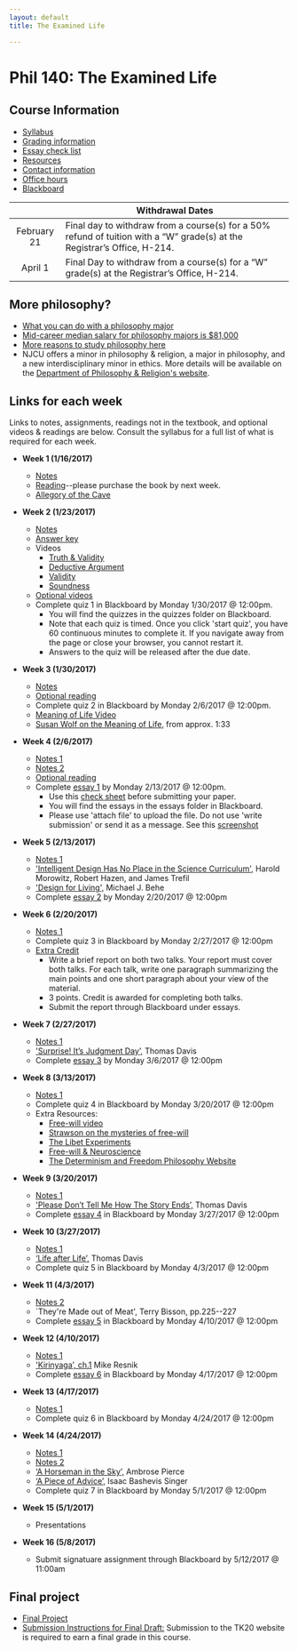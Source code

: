 ```yaml
---
layout: default
title: The Examined Life

---
```


# Phil 140: The Examined Life


## Course Information
+ [Syllabus](Syllabus.pdf)
+ [Grading information](/Teaching/Grading/)
+ [Essay check list](/Teaching/Check)
+ [Resources](/Teaching/Resources/)
+ [Contact information](/Contact)
+ [Office hours](/Contact/Office)
+ [Blackboard](http://blackboard.njcu.edu) 

|         |  Withdrawal Dates   | 
| :-------------: | ------------- | 
| February 21 | Final day to withdraw from a course(s) for a 50% refund of tuition with a “W” grade(s) at the Registrar’s Office, H-214. |
| April 1  | Final Day to withdraw from a course(s) for a “W” grade(s) at the Registrar’s Office, H-214.|


## More philosophy? 

+ [What you can do with a philosophy major](http://whatcanidowiththismajor.com/major/philosophy/)
+ [Mid-career median salary for philosophy majors is $81,000](http://online.wsj.com/public/resources/documents/info-Degrees_that_Pay_you_Back-sort.html)
+ [More reasons to study philosophy here](http://www.njcu.edu/philosophyreligion/why-philosophy)
+ NJCU offers a minor in philosophy & religion, a major in philosophy, and a new interdisciplinary minor in ethics. More details will be available on the [Department of Philosophy & Religion's website](http://www.njcu.edu/department/philosophy-religion).



## Links for each week

Links to notes, assignments, readings not in the textbook, and optional videos & readings are below. Consult the syllabus for a full list of what is required for each week.


+ **Week 1 (1/16/2017)**
	+ [Notes](Intro/Notes/)
	+ [Reading](/Teaching/Examined/Intro/ch1.pdf)--please purchase the book by next week.
	+ [Allegory of the Cave](https://www.youtube.com/watch?v=h55X9LJTAg4)


+ **Week 2 (1/23/2017)**
	+ [Notes](CT/Handout)
	+ [Answer key](CT/Answers) 
	+ Videos
		+ [Truth & Validity](http://www.wi-phi.com/video/truth-and-validity)
		+ [Deductive Argument](http://www.wi-phi.com/video/deductive-arguments)
		+ [Validity](http://www.wi-phi.com/video/validity)
		+ [Soundness](http://www.wi-phi.com/video/soundness)
	+ [Optional videos](http://www.wi-phi.com/videos/Critical-Thinking?page=1)
	+ Complete quiz 1 in Blackboard by Monday 1/30/2017 @ 12:00pm. 
		+ You will find the quizzes in the quizzes folder on Blackboard.
		+ Note that each quiz is timed. Once you click 'start quiz', you have 60 continuous minutes to complete it. If you navigate away from the page or close your browser, you cannot restart it. 
		+ Answers to the quiz will be released after the due date. 
	
+ **Week 3 (1/30/2017)**	
	+ [Notes](Meaning/Handout)
	+ [Optional reading](Meaning/Confession.pdf)
	+ Complete quiz 2 in Blackboard by Monday 2/6/2017 @ 12:00pm. 
	+ [Meaning of Life Video](https://www.youtube.com/watch?v=Ebt0X5ybm9Y&list=PLHSC9mjpRe4rGkvRaVAfkZ-rIrkHtfGVP)
	+ [Susan Wolf on the Meaning of Life](https://www.youtube.com/watch?v=8CfvMaaTp6I), from approx. 1:33
	
+ **Week 4 (2/6/2017)**
	+ [Notes 1](Meaning/Handout2)
	+ [Notes 2](Meaning/Handout3)	
	+ [Optional reading](Meaning/Confession.pdf)
	+ Complete [essay 1](Meaning/SW1) by Monday 2/13/2017 @ 12:00pm. 
		+ Use this [check sheet](/Teaching/Check) before submitting your paper. 
		+ You will find the essays in the essays folder in Blackboard. 
		+ Please use 'attach file' to upload the file. Do not use 'write submission' or send it as a message. See this [screenshot](screenshot.png)

+ **Week 5 (2/13/2017)**
	+ [Notes 1](God/Handout1)
	+ ['Intelligent Design Has No Place in the Science Curriculum',](/Teaching/Examined/God/Intel.pdf) Harold Morowitz, Robert Hazen, and James Trefil
	+ ['Design for Living',](/Teaching/Examined/God/Des.pdf) Michael J. Behe	
	+ Complete [essay 2](God/SW2) by Monday 2/20/2017 @ 12:00pm

+ **Week 6 (2/20/2017)**
	+ [Notes 1](God/Handout2)
	+ Complete quiz 3 in Blackboard by Monday 2/27/2017 @ 12:00pm  
	+ [Extra Credit](/Teaching/Drones.pdf)
		+ Write a brief report on both two talks. Your report must cover both talks. For each talk, write one paragraph  summarizing the main points and one short paragraph about your view of the material. 
		+ 3 points. Credit is awarded for completing both talks.
		+ Submit the report through Blackboard under essays.  

+ **Week 7 (2/27/2017)**
	+ [Notes 1](God/Handout3)
	+ ['Surprise! It’s Judgment Day’,](God/Surprise.pdf) Thomas Davis
	+ Complete [essay 3](God/SW3) by Monday 3/6/2017 @ 12:00pm

+ **Week 8 (3/13/2017)**
	+ [Notes 1](FreeWill/Handout1)
	+ Complete quiz 4 in Blackboard by Monday 3/20/2017 @ 12:00pm
	+ Extra Resources: 
		+ [Free-will video](http://www.wi-phi.com/video/problem-free-will)
		+ [Strawson on the mysteries of free-will](https://www.youtube.com/watch?v=KV5_bHwaUBM&index=8&list=PLMDgR9XqmpVQleFnGdgRZf6RMdqoFrBEu)
		+ [The Libet Experiments](https://www.youtube.com/watch?v=OjCt-L0Ph5o)
		+ [Free-will & Neuroscience](https://www.youtube.com/watch?v=rCM5BFU01YU)
		+ [The Determinism and Freedom Philosophy Website](http://global.oup.com/us/companion.websites/9780190207038/stu_res/ch5/links/)
	
+ **Week 9 (3/20/2017)**
	+ [Notes 1](FreeWill/Handout2)
	+ ['Please Don’t Tell Me How The Story Ends’,](http://creationdemonstration.blogspot.com/2013/03/please-dont-tell-me-how-story-ends.html) Thomas Davis
	+ Complete [essay 4](FreeWill/Essay) in Blackboard by Monday 3/27/2017 @ 12:00pm

+ **Week 10 (3/27/2017)**
	+ [Notes 1](Mind/Handout1)
	+ [‘Life after Life’,](Mind/Life.pdf) Thomas Davis
	+ Complete quiz 5 in Blackboard by Monday 4/3/2017 @ 12:00pm

+ **Week 11 (4/3/2017)**
	+ [Notes 2](Mind/Handout2)
	+ `They're Made out of Meat', Terry Bisson, pp.225--227
	+ Complete [essay 5](Mind/Essay) in Blackboard by Monday 4/10/2017 @ 12:00pm
	
+ **Week 12 (4/10/2017)**
	+ [Notes 1](Ethics/Handout)
	+ ['Kirinyaga’, ch.1](Ethics/Kirinyaga.pdf) Mike Resnik
	+ Complete [essay 6](Ethics/Essay) in Blackboard by Monday 4/17/2017 @ 12:00pm

+ **Week 13 (4/17/2017)**
	+ [Notes 1](Ethics/Handout2)
	+ Complete quiz 6 in Blackboard by Monday 4/24/2017 @ 12:00pm

+ **Week 14 (4/24/2017)**
	+ [Notes 1](Ethics/Handout3)
	+ [Notes 2](Ethics/Handout4)
	+ [‘A Horseman in the Sky’,](Ethics/Horseman.pdf) Ambrose Pierce
	+ [‘A Piece of Advice’,](Ethics/PieceOfAdvice.pdf) Isaac Bashevis Singer
	+ Complete quiz 7 in Blackboard by Monday 5/1/2017 @ 12:00pm

+ **Week 15 (5/1/2017)**
	+ Presentations

+ **Week 16 (5/8/2017)**
	+ Submit signatuare assignment through Blackboard by 5/12/2017 @ 11:00am


## Final project

+ [Final Project](Teaching/Examined/Applied/Essay) 
+ [Submission Instructions for Final Draft:](Teaching/Examined/Applied/Submission) Submission to the TK20 website is required to earn a final grade in this course.
